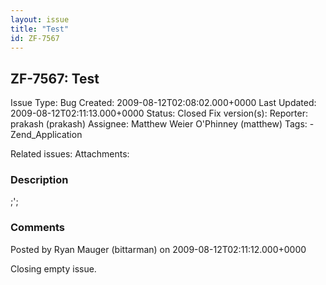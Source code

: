 ```yaml
---
layout: issue
title: "Test"
id: ZF-7567
---
```


ZF-7567: Test
-------------

 Issue Type: Bug Created: 2009-08-12T02:08:02.000+0000 Last Updated: 2009-08-12T02:11:13.000+0000 Status: Closed Fix version(s): 
 Reporter:  prakash (prakash)  Assignee:  Matthew Weier O'Phinney (matthew)  Tags: - Zend\_Application
 
 Related issues: 
 Attachments: 
### Description

;';

 

 

### Comments

Posted by Ryan Mauger (bittarman) on 2009-08-12T02:11:12.000+0000

Closing empty issue.

 

 